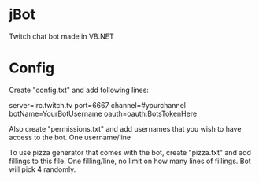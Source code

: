 # jBot
Twitch chat bot made in VB.NET

# Config
Create "config.txt" and add following lines:

server=irc.twitch.tv
port=6667
channel=#yourchannel
botName=YourBotUsername
oauth=oauth:BotsTokenHere

Also create "permissions.txt" and add usernames that you wish to have access to the bot.
One username/line

To use pizza generator that comes with the bot, create "pizza.txt" and add fillings to this file.
One filling/line, no limit on how many lines of fillings. Bot will pick 4 randomly.
